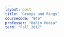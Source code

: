 ```yaml
---
layout: post
title: "Groups and Rings"
coursecode: "946"
professor: "Rahim Moosa"
term: "Fall 2017"
---
```

